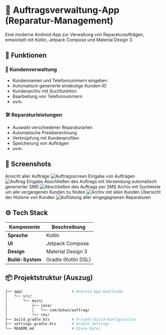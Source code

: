# 📱 Auftragsverwaltung-App (Reparatur-Management)

Eine moderne Android-App zur Verwaltung von Reparaturaufträgen, entwickelt mit Kotlin, Jetpack Compose und Material Design 3.

## 🚀 Funktionen

### 🧍 Kundenverwaltung
- Kundennamen und Telefonnummern eingeben
- Automatisch generierte eindeutige Kunden-ID
- Kundenarchiv mit Suchfunktion
- Bearbeitung von Telefonnummern
- uvm.

### 🛠️ Reparaturleistungen
- Auswahl verschiedener Reparaturarten
- Automatische Preisberechnung
- Verknüpfung mit Kundenprofilen
- Speicherung von Aufträgen
- uvm.

## 🧪 Screenshots
Ansicht aller Aufträge
![Auftragsscreen](https://github.com/user-attachments/assets/8a0e3105-639d-4684-a5c9-e34b2ffdf240)
Eingabe von Aufträgen
![Auftrag Eingabe](https://github.com/user-attachments/assets/484d62e9-137f-4bac-af3a-5ef55352529e)
Abschließen des Auftrags mit Versendung automatisch generierter SMS
![Abschließen des Auftrags per SMS](https://github.com/user-attachments/assets/88b67c55-cc63-4c4f-8ca5-481b5ec73eb4)
Archiv mit Suchleiste um alle vergangenen Kunden zu finden
![Archiv mit allen Kunden](https://github.com/user-attachments/assets/c5b75d1f-d5aa-4461-8f35-8c2c780ff97e)
Übersicht der Historie von Kunden
![Auflistung aller eingegagnenen Reparaturen](https://github.com/user-attachments/assets/c6a1d38e-2d44-4b24-9a1b-b13f4eb9d738)


## ⚙️ Tech Stack

| Komponente        | Beschreibung                        |
|------------------|-------------------------------------|
| **Sprache**       | Kotlin                              |
| **UI**            | Jetpack Compose                     |
| **Design**        | Material Design 3                   |
| **Build-System**  | Gradle (Kotlin DSL)                 |

## 📦 Projektstruktur (Auszug)

```bash
├── app/                      # Android App-Quellcode
│   └── src/
│       └── main/
│           ├── java/
│           │   └── com/duhan/auftrag/
│           └── res/
├── build.gradle.kts          # Projekt-Build-Konfiguration
├── settings.gradle.kts       # Gradle-Settings
└── README.md                 # Diese Datei

